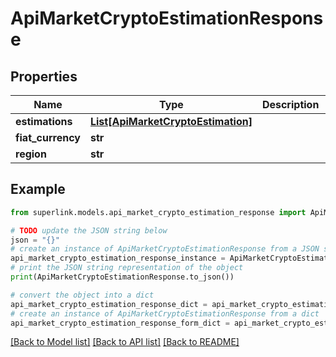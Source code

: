 # ApiMarketCryptoEstimationResponse


## Properties

Name | Type | Description | Notes
------------ | ------------- | ------------- | -------------
**estimations** | [**List[ApiMarketCryptoEstimation]**](ApiMarketCryptoEstimation.md) |  | [optional] 
**fiat_currency** | **str** |  | [optional] 
**region** | **str** |  | [optional] 

## Example

```python
from superlink.models.api_market_crypto_estimation_response import ApiMarketCryptoEstimationResponse

# TODO update the JSON string below
json = "{}"
# create an instance of ApiMarketCryptoEstimationResponse from a JSON string
api_market_crypto_estimation_response_instance = ApiMarketCryptoEstimationResponse.from_json(json)
# print the JSON string representation of the object
print(ApiMarketCryptoEstimationResponse.to_json())

# convert the object into a dict
api_market_crypto_estimation_response_dict = api_market_crypto_estimation_response_instance.to_dict()
# create an instance of ApiMarketCryptoEstimationResponse from a dict
api_market_crypto_estimation_response_form_dict = api_market_crypto_estimation_response.from_dict(api_market_crypto_estimation_response_dict)
```
[[Back to Model list]](../README.md#documentation-for-models) [[Back to API list]](../README.md#documentation-for-api-endpoints) [[Back to README]](../README.md)



